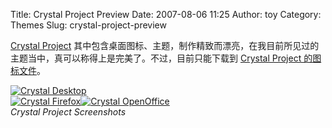 Title: Crystal Project Preview
Date: 2007-08-06 11:25
Author: toy
Category: Themes
Slug: crystal-project-preview

[Crystal Project](http://www.everaldo.com/crystal/)
其中包含桌面图标、主题，制作精致而漂亮，在我目前所见过的主题当中，真可以称得上是完美了。不过，目前只能下载到
[Crystal Project
的图标文件](http://www.everaldo.com/crystal/?action=downloads)。

[![Crystal
Desktop](http://i.linuxtoy.org/i/2007/08/thumb_crystal-desktop.jpg)](http://i.linuxtoy.org/i/2007/08/crystal-desktop.jpg)  
[![Crystal
Firefox](http://i.linuxtoy.org/i/2007/08/thumb_crystal-firefox.jpg)](http://i.linuxtoy.org/i/2007/08/crystal-firefox.jpg)[![Crystal
OpenOffice](http://i.linuxtoy.org/i/2007/08/thumb_crystal-openoffice.jpg)](http://i.linuxtoy.org/i/2007/08/crystal-openoffice.jpg)  
*Crystal Project Screenshots*
